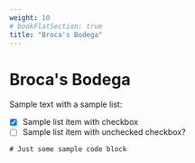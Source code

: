 ```yaml
---
weight: 10
# bookFlatSection: true
title: "Broca's Bodega"
---
```


# Broca's Bodega

Sample text with a sample list:

- [x] Sample list item with checkbox
- [ ] Sample list item with unchecked checkbox?

```
# Just some sample code block
```
